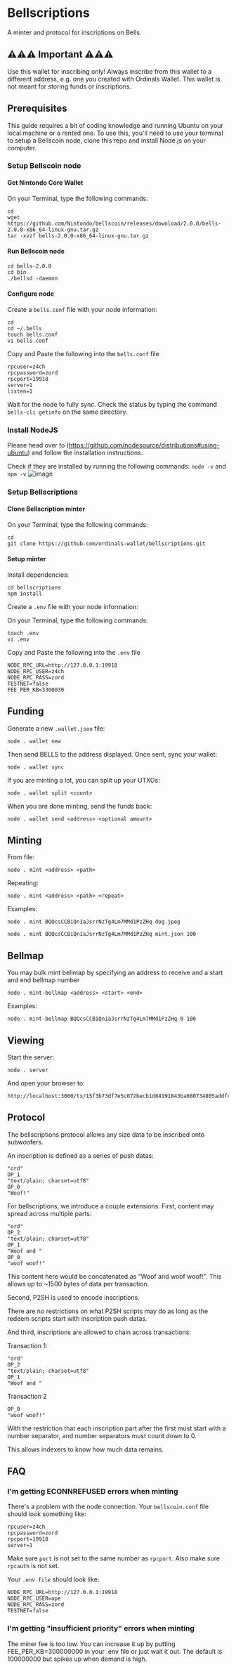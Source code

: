 # Bellscriptions

A minter and protocol for inscriptions on Bells. 

## ⚠️⚠️⚠️ Important ⚠️⚠️⚠️
Use this wallet for inscribing only! Always inscribe from this wallet to a different address, e.g. one you created with Ordinals Wallet. 
This wallet is not meant for storing funds or inscriptions.

## Prerequisites

This guide requires a bit of coding knowledge and running Ubuntu on your local machine or a rented one. To use this, you'll need to use your terminal to setup a Bellscoin node, clone this repo and install Node.js on your computer.

### Setup Bellscoin node

#### Get Nintondo Core Wallet

On your Terminal, type the following commands:

```
cd
wget https://github.com/Nintondo/bellscoin/releases/download/2.0.0/bells-2.0.0-x86_64-linux-gnu.tar.gz
tar -xvzf bells-2.0.0-x86_64-linux-gnu.tar.gz
```
#### Run Bellscoin node
```
cd bells-2.0.0
cd bin
./bellsd -daemon
```
#### Configure node
Create a `bells.conf` file with your node information:
```
cd
cd ~/.bells
touch bells.conf
vi bells.conf
```
Copy and Paste the following into the `bells.conf` file
```
rpcuser=z4ch
rpcpassword=zord
rpcport=19918
server=1
listen=1
```

Wait for the node to fully sync.
Check the status by typing the command `bells-cli getinfo` on the same directory.

### Install NodeJS

Please head over to (https://github.com/nodesource/distributions#using-ubuntu) and follow the installation instructions.

Check if they are installed by running the following commands:
`node -v` and `npm -v`
![image](https://github.com/zachzwei/Doginals_z4ch/assets/35627271/8cf77d41-46b8-47af-a0ae-dff566059f58)


### Setup Bellscriptions

#### Clone Bellscription minter
On your Terminal, type the following commands:
```
cd
git clone https://github.com/ordinals-wallet/bellscriptions.git
```
#### Setup minter

Install dependencies:

```
cd bellscriptions
npm install
```

Create a `.env` file with your node information:

On your Terminal, type the following commands:
```
touch .env
vi .env
```
Copy and Paste the following into the `.env` file
```
NODE_RPC_URL=http://127.0.0.1:19918
NODE_RPC_USER=z4ch
NODE_RPC_PASS=zord
TESTNET=false
FEE_PER_KB=3300030
```

## Funding

Generate a new `.wallet.json` file:

```
node . wallet new
```

Then send BELLS to the address displayed. Once sent, sync your wallet:

```
node . wallet sync
```

If you are minting a lot, you can split up your UTXOs:

```
node . wallet split <count>
```

When you are done minting, send the funds back:

```
node . wallet send <address> <optional amount>
```

## Minting

From file:

```
node . mint <address> <path>
```

Repeating:

```
node . mint <address> <path> <repeat>
```

Examples:

```
node . mint BQQcsCCBiQn1aJsrrNzTg4Lm7MMd1PzZHq dog.jpeg
```

```
node . mint BQQcsCCBiQn1aJsrrNzTg4Lm7MMd1PzZHq mint.json 100
```

## Bellmap

You may bulk mint bellmap by specifying an address to receive and a start and end bellmap number

```
node . mint-bellmap <address> <start> <end>
```

Examples:

```
node . mint-bellmap BQQcsCCBiQn1aJsrrNzTg4Lm7MMd1PzZHq 0 100
```

## Viewing

Start the server:

```
node . server
```

And open your browser to:

```
http://localhost:3000/tx/15f3b73df7e5c072becb1d84191843ba080734805addfccb650929719080f62e
```

## Protocol

The bellscriptions protocol allows any size data to be inscribed onto subwoofers.

An inscription is defined as a series of push datas:

```
"ord"
OP_1
"text/plain; charset=utf8"
OP_0
"Woof!"
```

For bellscriptions, we introduce a couple extensions. First, content may spread across multiple parts:

```
"ord"
OP_2
"text/plain; charset=utf8"
OP_1
"Woof and "
OP_0
"woof woof!"
```

This content here would be concatenated as "Woof and woof woof!". This allows up to ~1500 bytes of data per transaction.

Second, P2SH is used to encode inscriptions.

There are no restrictions on what P2SH scripts may do as long as the redeem scripts start with inscription push datas.

And third, inscriptions are allowed to chain across transactions:

Transaction 1:

```
"ord"
OP_2
"text/plain; charset=utf8"
OP_1
"Woof and "
```

Transaction 2

```
OP_0
"woof woof!"
```

With the restriction that each inscription part after the first must start with a number separator, and number separators must count down to 0.

This allows indexers to know how much data remains.

## FAQ

### I'm getting ECONNREFUSED errors when minting

There's a problem with the node connection. Your `bellscoin.conf` file should look something like:

```
rpcuser=z4ch
rpcpassword=zord
rpcport=19918
server=1
```

Make sure `port` is not set to the same number as `rpcport`. Also make sure `rpcauth` is not set.

Your `.env file` should look like:

```
NODE_RPC_URL=http://127.0.0.1:19918
NODE_RPC_USER=ape
NODE_RPC_PASS=zord
TESTNET=false
```

### I'm getting "insufficient priority" errors when minting

The miner fee is too low. You can increase it up by putting FEE_PER_KB=300000000 in your .env file or just wait it out. The default is 100000000 but spikes up when demand is high.
